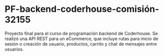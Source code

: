 #  PF-backend-coderhouse-comisión-32155

Proyecto final para el curso de programación backend de Coderhouse. Se realizó una API REST para un eCommerce, que incluye rutas para inicio de sesión o creación de usuario, productos, carrito y chat de mensajes entre usuarios.

